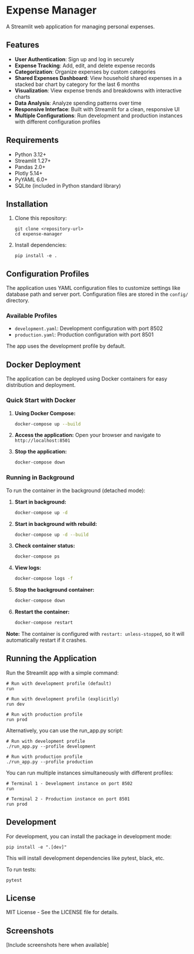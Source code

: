 # Expense Manager

A Streamlit web application for managing personal expenses.

## Features

- **User Authentication**: Sign up and log in securely
- **Expense Tracking**: Add, edit, and delete expense records
- **Categorization**: Organize expenses by custom categories
- **Shared Expenses Dashboard**: View household shared expenses in a stacked bar chart by category for the last 6 months
- **Visualization**: View expense trends and breakdowns with interactive charts
- **Data Analysis**: Analyze spending patterns over time
- **Responsive Interface**: Built with Streamlit for a clean, responsive UI
- **Multiple Configurations**: Run development and production instances with different configuration profiles

## Requirements

- Python 3.12+
- Streamlit 1.27+
- Pandas 2.0+
- Plotly 5.14+
- PyYAML 6.0+
- SQLite (included in Python standard library)

## Installation

1. Clone this repository:
   ```
   git clone <repository-url>
   cd expense-manager
   ```

2. Install dependencies:
   ```
   pip install -e .
   ```

## Configuration Profiles

The application uses YAML configuration files to customize settings like database path and server port. Configuration files are stored in the `config/` directory.

### Available Profiles

- `development.yaml`: Development configuration with port 8502
- `production.yaml`: Production configuration with port 8501

The app uses the development profile by default.

## Docker Deployment

The application can be deployed using Docker containers for easy distribution and deployment.

### Quick Start with Docker

1. **Using Docker Compose:**
   ```bash
   docker-compose up --build
   ```

2. **Access the application:**
   Open your browser and navigate to `http://localhost:8501`

3. **Stop the application:**
   ```bash
   docker-compose down
   ```

### Running in Background

To run the container in the background (detached mode):

1. **Start in background:**
   ```bash
   docker-compose up -d
   ```

2. **Start in background with rebuild:**
   ```bash
   docker-compose up -d --build
   ```

3. **Check container status:**
   ```bash
   docker-compose ps
   ```

4. **View logs:**
   ```bash
   docker-compose logs -f
   ```

5. **Stop the background container:**
   ```bash
   docker-compose down
   ```

6. **Restart the container:**
   ```bash
   docker-compose restart
   ```

**Note:** The container is configured with `restart: unless-stopped`, so it will automatically restart if it crashes.


## Running the Application

Run the Streamlit app with a simple command:

```
# Run with development profile (default)
run

# Run with development profile (explicitly)
run dev

# Run with production profile
run prod
```

Alternatively, you can use the run_app.py script:

```
# Run with development profile
./run_app.py --profile development

# Run with production profile
./run_app.py --profile production
```

You can run multiple instances simultaneously with different profiles:

```
# Terminal 1 - Development instance on port 8502
run

# Terminal 2 - Production instance on port 8501
run prod
```

## Development

For development, you can install the package in development mode:

```
pip install -e ".[dev]"
```

This will install development dependencies like pytest, black, etc.

To run tests:

```
pytest
```

## License

MIT License - See the LICENSE file for details.

## Screenshots

[Include screenshots here when available]
